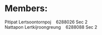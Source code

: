 # Members:
Pitipat Lertsoontornpoj&nbsp; &nbsp;    6288026 Sec 2<br>
Nattapon Lertkijroongreung&nbsp; &nbsp;  6288088 Sec 2

